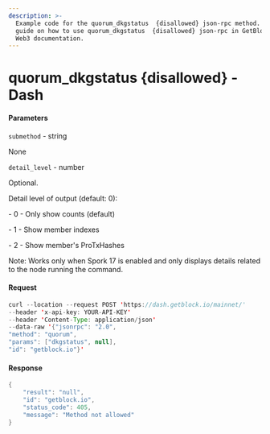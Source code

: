 ```yaml
---
description: >-
  Example code for the quorum_dkgstatus  {disallowed} json-rpc method. Сomplete
  guide on how to use quorum_dkgstatus  {disallowed} json-rpc in GetBlock.io
  Web3 documentation.
---
```


# quorum\_dkgstatus {disallowed} - Dash

#### Parameters

`submethod` - string

None

`detail_level` - number

Optional.

Detail level of output (default: 0):

\- 0 - Only show counts (default)

\- 1 - Show member indexes

\- 2 - Show member's ProTxHashes

Note: Works only when Spork 17 is enabled and only displays details related to the node running the command.

#### Request

```java
curl --location --request POST 'https://dash.getblock.io/mainnet/' 
--header 'x-api-key: YOUR-API-KEY' 
--header 'Content-Type: application/json' 
--data-raw '{"jsonrpc": "2.0",
"method": "quorum",
"params": ["dkgstatus", null],
"id": "getblock.io"}'
```

#### Response

```java
{
    "result": "null",
    "id": "getblock.io",
    "status_code": 405,
    "message": "Method not allowed"
}
```
